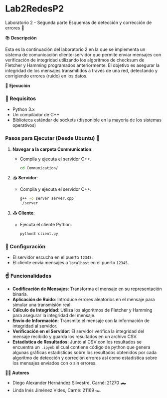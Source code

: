 # Lab2RedesP2
Laboratorio 2 - Segunda parte Esquemas de detección y corrección de errores 🚨

📚 **Descripción**

Esta es la continuación del laboratorio 2 en la que se implementa un sistema de comunicación cliente-servidor que permite enviar mensajes con verificación de integridad utilizando los algoritmos de checksum de Fletcher y Hamming programados anteriormente. El objetivo es asegurar la integridad de los mensajes transmitidos a través de una red, detectando y corrigiendo errores (ruido) en los datos.

🔧 **Ejecución**

### 🚨 Requisitos 

- Python 3.x
- Un compilador de C++
- Biblioteca estándar de sockets (disponible en la mayoría de los sistemas operativos)

### Pasos para Ejecutar (Desde Ubuntu) 🐧

1. **Navegar a la carpeta Communication**:  
   - Compila y ejecuta el servidor C++.
     ```sh
     cd Communication/
     ```

1. 📥 **Servidor**:  
   - Compila y ejecuta el servidor C++.
     ```sh
     g++ -o server server.cpp
     ./server
     ```

2. 📤 **Cliente**: 
   - Ejecuta el cliente Python.
     ```sh
     python3 client.py
     ```

### 🔩 Configuración 

- El servidor escucha en el puerto `12345`.
- El cliente envía mensajes a `localhost` en el puerto `12345`.

### ☝️ Funcionalidades 

- **Codificación de Mensajes**: Transforma el mensaje en su representación binaria.
- **Aplicación de Ruido**: Introduce errores aleatorios en el mensaje para simular una transmisión real.
- **Cálculo de Integridad**: Utiliza los algoritmos de Fletcher y Hamming para asegurar la integridad del mensaje.
- **Envío de Información**: Transmite el mensaje con la información de integridad al servidor.
- **Verificación en el Servidor**: El servidor verifica la integridad del mensaje recibido y guarda los resultados en un archivo CSV.
- **Estadística de Resultados**: Junto al CSV con los resultados se encuentra un `.ipynb` el cual contiene código de python que genera algunas gráficas estadísticas sobre los resultados obtenidos por cada algoritmo de detección y correción errores así como estadística sobre los mensajes enviados con o sin errores.

👨‍💻 **Autores**

- Diego Alexander Hernández Silvestre, Carné: 21270 🛻
- Linda Inés Jiménez Vides, Carné: 21169 🏎️
